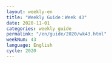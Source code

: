 ```yaml
---
layout: weekly-en
title: "Weekly Guide：Week 43"
date: 2020-11-01
categories: weekly guide
permalink: "/en/guide/2020/wk43.html"
weekNum: 43
language: English
cycle: 2020
---
```

